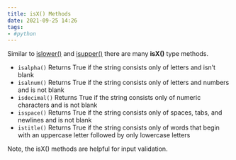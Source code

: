 ```yaml
---
title: isX() Methods
date: 2021-09-25 14:26
tags:
- #python
---
```


Similar to [islower()](20210925142308-islower.md) and [isupper()](20210925142111-isupper.md)
there are many **isX()** type methods.

* `isalpha()` Returns True if the string consists only of letters and isn’t blank
* `isalnum()` Returns True if the string consists only of letters and numbers 
  and is not blank
* `isdecimal()` Returns True if the string consists only of numeric characters
  and is not blank
* `isspace()` Returns True if the string consists only of spaces, tabs, and
  newlines and is not blank 
* `istitle()` Returns True if the string consists only of words that begin
  with an uppercase letter followed by only lowercase letters

Note, the isX() methods are helpful for input validation.
